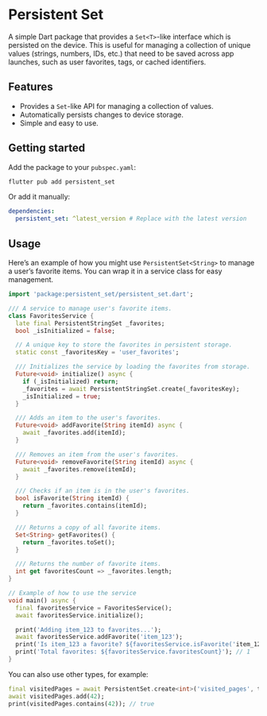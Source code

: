 # Persistent Set

A simple Dart package that provides a `Set<T>`-like interface which is persisted on the device. This is useful for managing a collection of unique values (strings, numbers, IDs, etc.) that need to be saved across app launches, such as user favorites, tags, or cached identifiers.

## Features

* Provides a `Set`-like API for managing a collection of values.
* Automatically persists changes to device storage.
* Simple and easy to use.

## Getting started

Add the package to your `pubspec.yaml`:

```bash
flutter pub add persistent_set
```

Or add it manually:

```yaml
dependencies:
  persistent_set: ^latest_version # Replace with the latest version
```

## Usage

Here’s an example of how you might use `PersistentSet<String>` to manage a user’s favorite items.
You can wrap it in a service class for easy management.

```dart
import 'package:persistent_set/persistent_set.dart';

/// A service to manage user's favorite items.
class FavoritesService {
  late final PersistentStringSet _favorites;
  bool _isInitialized = false;

  // A unique key to store the favorites in persistent storage.
  static const _favoritesKey = 'user_favorites';

  /// Initializes the service by loading the favorites from storage.
  Future<void> initialize() async {
    if (_isInitialized) return;
    _favorites = await PersistentStringSet.create(_favoritesKey);
    _isInitialized = true;
  }

  /// Adds an item to the user's favorites.
  Future<void> addFavorite(String itemId) async {
    await _favorites.add(itemId);
  }

  /// Removes an item from the user's favorites.
  Future<void> removeFavorite(String itemId) async {
    await _favorites.remove(itemId);
  }

  /// Checks if an item is in the user's favorites.
  bool isFavorite(String itemId) {
    return _favorites.contains(itemId);
  }

  /// Returns a copy of all favorite items.
  Set<String> getFavorites() {
    return _favorites.toSet();
  }

  /// Returns the number of favorite items.
  int get favoritesCount => _favorites.length;
}

// Example of how to use the service
void main() async {
  final favoritesService = FavoritesService();
  await favoritesService.initialize();

  print('Adding item_123 to favorites...');
  await favoritesService.addFavorite('item_123');
  print('Is item_123 a favorite? ${favoritesService.isFavorite('item_123')}'); // true
  print('Total favorites: ${favoritesService.favoritesCount}'); // 1
}
```

You can also use other types, for example:

```dart
final visitedPages = await PersistentSet.create<int>('visited_pages', toJson: (v) => v.toString(), fromJson: (s) => int.parse(s));
await visitedPages.add(42);
print(visitedPages.contains(42)); // true
```
